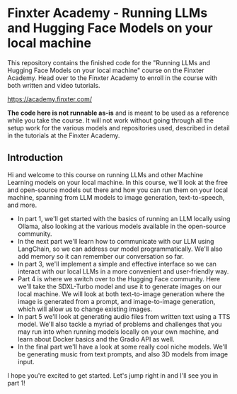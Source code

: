 # Finxter Academy - Running LLMs and Hugging Face Models on your local machine

This repository contains the finished code for the "Running LLMs and Hugging Face Models on your local machine" course on the Finxter Academy. Head over to the Finxter Academy to enroll in the course with both written and video tutorials.

https://academy.finxter.com/

**The code here is not runnable as-is** and is meant to be used as a reference while you take the course. It will not work without going through all the setup work for the various models and repositories used, described in detail in the tutorials at the Finxter Academy.

## Introduction

Hi and welcome to this course on running LLMs and other Machine Learning models on your local machine. In this course, we'll look at the free and open-source models out there and how you can run them on your local machine, spanning from LLM models to image generation, text-to-speech, and more.

- In part 1, we'll get started with the basics of running an LLM locally using Ollama, also looking at the various models available in the open-source community.
- In the next part we'll learn how to communicate with our LLM using LangChain, so we can address our model programmatically. We'll also add memory so it can remember our conversation so far.
- In part 3, we'll implement a simple and effective interface so we can interact with our local LLMs in a more convenient and user-friendly way.
- Part 4 is where we switch over to the Hugging Face community. Here we'll take the SDXL-Turbo model and use it to generate images on our local machine. We will look at both text-to-image generation where the image is generated from a prompt, and image-to-image generation, which will allow us to change existing images.
- In part 5 we'll look at generating audio files from written text using a TTS model. We'll also tackle a myriad of problems and challenges that you may run into when running models locally on your own machine, and learn about Docker basics and the Gradio API as well.
- In the final part we'll have a look at some really cool niche models. We'll be generating music from text prompts, and also 3D models from image input.

I hope you're excited to get started. Let's jump right in and I'll see you in part 1!
